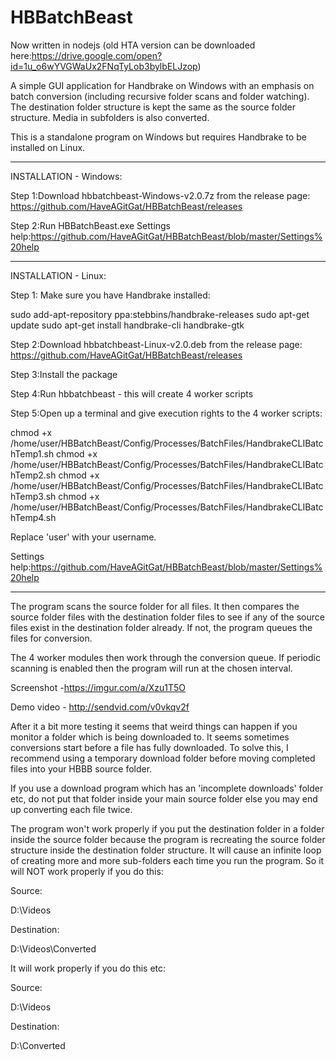 # HBBatchBeast

Now written in nodejs (old HTA version can be downloaded here:https://drive.google.com/open?id=1u_o6wYVGWaUx2FNqTyLob3bylbELJzop)

A simple GUI application for Handbrake on Windows with an emphasis on batch conversion (including recursive folder scans and folder watching). The destination folder structure is kept the same as the source folder structure. Media in subfolders is also converted.

This is a standalone program on Windows but requires Handbrake to be installed on Linux. 

-------------------------------------------------------------
INSTALLATION - Windows:

Step 1:Download hbbatchbeast-Windows-v2.0.7z from the release page:
https://github.com/HaveAGitGat/HBBatchBeast/releases

Step 2:Run HBBatchBeast.exe
Settings help:https://github.com/HaveAGitGat/HBBatchBeast/blob/master/Settings%20help

-----------------------------------------------------------------------------

INSTALLATION - Linux:

Step 1: Make sure you have Handbrake installed:

sudo add-apt-repository ppa:stebbins/handbrake-releases
sudo apt-get update
sudo apt-get install handbrake-cli handbrake-gtk


Step 2:Download hbbatchbeast-Linux-v2.0.deb from the release page:
https://github.com/HaveAGitGat/HBBatchBeast/releases

Step 3:Install the package

Step 4:Run hbbatchbeast - this will create 4 worker scripts

Step 5:Open up a terminal and give execution rights to the 4 worker scripts:

chmod +x /home/user/HBBatchBeast/Config/Processes/BatchFiles/HandbrakeCLIBatchTemp1.sh
chmod +x /home/user/HBBatchBeast/Config/Processes/BatchFiles/HandbrakeCLIBatchTemp2.sh
chmod +x /home/user/HBBatchBeast/Config/Processes/BatchFiles/HandbrakeCLIBatchTemp3.sh
chmod +x /home/user/HBBatchBeast/Config/Processes/BatchFiles/HandbrakeCLIBatchTemp4.sh

Replace 'user' with your username.

Settings help:https://github.com/HaveAGitGat/HBBatchBeast/blob/master/Settings%20help

-------------------------------------------------------------


The program scans the source folder for all files. It then compares the source folder files with the destination folder files to see if any of the source files exist in the destination folder already. If not, the program queues the files for conversion.
 
The 4 worker modules then work through the conversion queue. If periodic scanning is enabled then the program will run at the chosen interval.

Screenshot -https://imgur.com/a/Xzu1T5O

Demo video - http://sendvid.com/v0vkqv2f


After it a bit more testing it seems that weird things can happen if you monitor a folder which is being downloaded to. It seems sometimes conversions start before a file has fully downloaded. To solve this, I recommend using a temporary download folder before moving completed files into your HBBB source folder.

If you use a download program which has an 'incomplete downloads' folder etc, do not put that folder inside your main source folder else you may end up converting each file twice.

The program won't work properly if you put the destination folder in a folder inside the source folder because the program is recreating the source folder structure inside the destination folder structure. It will cause an infinite loop of creating more and more sub-folders each time you run the program. So it will NOT work properly if you do this:

Source:

D:\Videos

Destination:

D:\Videos\Converted

It will work properly if you do this etc:

Source:

D:\Videos

Destination:

D:\Converted
